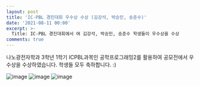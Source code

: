 ```yaml
---
layout: post
title: 'IC-PBL 경진대회 우수상 수상 (김강석, 박승민, 송준수)'
date: '2021-08-11 00:00'
excerpt: >-
  Title: IC-PBL 경진대회에서 여 김강석, 박승민, 송준수 학생들이 우수상을 수상
comments: true
---
```

나노광전자학과 3학년 1학기 ICPBL과목인 공학프로그래밍2를 활용하여 공모전에서 우수상을 수상하였습니다. 학생들 모두 축하합니다. :)

![image](https://user-images.githubusercontent.com/77437180/132094072-7f324004-b571-42c4-bd46-73e4e2b8d27a.png)
![image](https://user-images.githubusercontent.com/77437180/132094106-69ec82b3-5698-4851-8c5c-644c94a17d63.png)
![image](https://user-images.githubusercontent.com/77437180/132094137-52aefa59-9cd3-4876-a4a2-1a29eccc90df.png)
